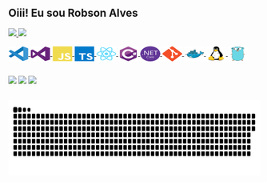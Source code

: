 ## Oiii! Eu sou Robson Alves

 <div>
   <a href="https://github.com/robsondesenvolvimento">
     <img height="150em" src="https://github-readme-stats.vercel.app/api?username=robsondesenvolvimento&show_icons=true&theme=tokyonight&include_all_commits=true&count_private=true"/>
     <img height="150em" src="https://github-readme-stats.vercel.app/api/top-langs/?username=robsondesenvolvimento&layout=compact&langs_count=7&theme=tokyonight&hide=css,html&langs_count=10"/>
    </a>
</div>
<div style="display: inline_block"><br>
  <a href="https://github.com/robsondesenvolvimento">
    <img align="center" alt="VisualStudioCode" height="30" width="40" src="https://raw.githubusercontent.com/devicons/devicon/master/icons/vscode/vscode-original.svg">
    <img align="center" alt="VisualStudio" height="30" width="40" src="https://raw.githubusercontent.com/devicons/devicon/master/icons/visualstudio/visualstudio-plain.svg">
    <img align="center" alt="JavaScript" height="30" width="40" src="https://raw.githubusercontent.com/devicons/devicon/master/icons/javascript/javascript-plain.svg">
    <img align="center" alt="TypeScript" height="30" width="40" src="https://raw.githubusercontent.com/devicons/devicon/master/icons/typescript/typescript-plain.svg">
    <img align="center" alt="React" height="30" width="40" src="https://raw.githubusercontent.com/devicons/devicon/master/icons/react/react-original.svg">
    <img align="center" alt="Csharp" height="30" width="40" src="https://raw.githubusercontent.com/devicons/devicon/master/icons/csharp/csharp-original.svg">
    <img align="center" alt="Dotnetcore" height="30" width="40" src="https://raw.githubusercontent.com/devicons/devicon/master/icons/dotnetcore/dotnetcore-original.svg">
    <img align="center" alt="Robson-Git" height="30" width="40" src="https://raw.githubusercontent.com/devicons/devicon/master/icons/git/git-original.svg">
    <img align="center" alt="Docker" height="30" width="40" src="https://raw.githubusercontent.com/devicons/devicon/master/icons/docker/docker-original.svg">
    <img align="center" alt="Linux" height="30" width="40" src="https://raw.githubusercontent.com/devicons/devicon/master/icons/linux/linux-original.svg">
   <img align="center" alt="Linux" height="30" width="40" src="https://raw.githubusercontent.com/devicons/devicon/master/icons/go/go-original.svg">
    </a>
</div>
  
  ##
 
<div> 
  <a href="https://discord.gg/gpbe9gv7mC" target="_blank"><img src="https://img.shields.io/badge/Discord-7289DA?style=for-the-badge&logo=discord&logoColor=white" target="_blank"></a> 
  <a href = "mailto:contato@robsonalves.dev.br"><img src="https://img.shields.io/badge/-Gmail-%23333?style=for-the-badge&logo=gmail&logoColor=white" target="_blank"></a>
  <a href="https://www.linkedin.com/in/robson-curitiba/" target="_blank"><img src="https://img.shields.io/badge/-LinkedIn-%230077B5?style=for-the-badge&logo=linkedin&logoColor=white" target="_blank"></a> 
 
</div>

   ##

<div> 
  <a href="https://github.com/robsondesenvolvimento">
    <img align="center" alt="VisualStudioCode" height="150em" src="https://github.com/robsondesenvolvimento/robsondesenvolvimento/blob/output/github-contribution-grid-snake.svg">
  </a>
</div>
